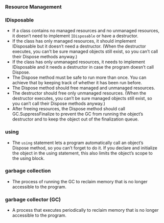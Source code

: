### Resource Management 
### IDisposable
- If a class contains no managed resources and no unmanaged resources, it doesn’t need to implement ```IDisposable``` or have a destructor. 
- If the class has only managed resources, it should implement IDisposable but it doesn’t need a destructor. (When the destructor executes, you can’t be sure managed objects still exist, so you can’t call their Dispose methods anyway.)
-  If the class has only unmanaged resources, it needs to implement IDisposable and it needs a destructor in case the program doesn’t call Dispose. 
- The Dispose method must be safe to run more than once. You can achieve that by keeping track of whether it has been run before.
- The Dispose method should free managed and unmanaged resources.
- The destructor should free only unmanaged resources. (When the destructor executes, you can’t be sure managed objects still exist, so you can’t call their Dispose methods anyway.)
- After freeing resources, the Dispose method should call GC.SuppressFinalize to prevent the GC from running the object’s destructor and to keep the object out of the finalization queue.
### using
- The ```using``` statement lets a program automatically call an object’s Dispose method, so you can’t forget to do it. If you declare and initialize the object in the using statement, this also limits the object’s scope to the using block.
### garbage collection 
- The process of running the GC to reclaim memory that is no longer accessible to the program. 
### garbage collector (GC) 
- A process that executes periodically to reclaim memory that is no longer accessible to the program. 
